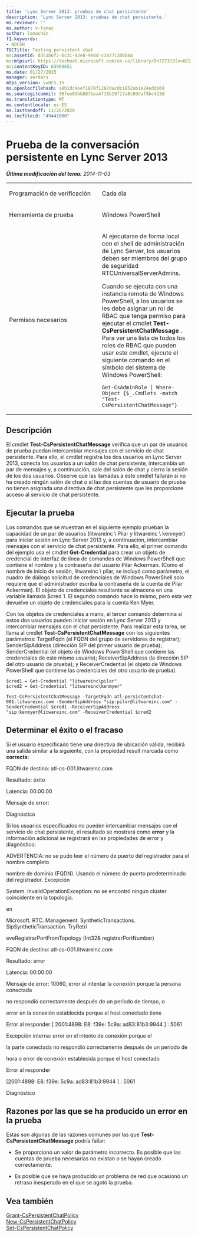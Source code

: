 ```yaml
---
title: 'Lync Server 2013: pruebas de chat persistente'
description: 'Lync Server 2013: pruebas de chat persistente.'
ms.reviewer: ''
ms.author: v-lanac
author: lanachin
f1.keywords:
- NOCSH
TOCTitle: Testing persistent chat
ms:assetid: d351b6f2-bc31-42e0-9e8d-c347713d6b4a
ms:mtpsurl: https://technet.microsoft.com/en-us/library/Dn727313(v=OCS.15)
ms:contentKeyID: 63969651
ms.date: 01/27/2015
manager: serdars
mtps_version: v=OCS.15
ms.openlocfilehash: a8b1dc4eef1870f1287dacdc1852ab1e24edd169
ms.sourcegitcommit: 36fee89bb887bea4f18b19f17a8c69daf5bc423d
ms.translationtype: MT
ms.contentlocale: es-ES
ms.lasthandoff: 11/26/2020
ms.locfileid: "49441000"
---
```

# <a name="testing-persistent-chat-in-lync-server-2013"></a>Prueba de la conversación persistente en Lync Server 2013

<div data-xmlns="http://www.w3.org/1999/xhtml">

<div class="topic" data-xmlns="http://www.w3.org/1999/xhtml" data-msxsl="urn:schemas-microsoft-com:xslt" data-cs="https://msdn.microsoft.com/">

<div data-asp="https://msdn2.microsoft.com/asp">



</div>

<div id="mainSection">

<div id="mainBody">

<span> </span>

_**Última modificación del tema:** 2014-11-03_


<table>
<colgroup>
<col style="width: 50%" />
<col style="width: 50%" />
</colgroup>
<tbody>
<tr class="odd">
<td><p>Programación de verificación</p></td>
<td><p>Cada día</p></td>
</tr>
<tr class="even">
<td><p>Herramienta de prueba</p></td>
<td><p>Windows PowerShell</p></td>
</tr>
<tr class="odd">
<td><p>Permisos necesarios</p></td>
<td><p>Al ejecutarse de forma local con el shell de administración de Lync Server, los usuarios deben ser miembros del grupo de seguridad RTCUniversalServerAdmins.</p>
<p>Cuando se ejecuta con una instancia remota de Windows PowerShell, a los usuarios se les debe asignar un rol de RBAC que tenga permiso para ejecutar el cmdlet <strong>Test-CsPersistentChatMessage</strong> . Para ver una lista de todos los roles de RBAC que pueden usar este cmdlet, ejecute el siguiente comando en el símbolo del sistema de Windows PowerShell:</p>
<pre><code>Get-CsAdminRole | Where-Object {$_.Cmdlets -match &quot;Test-CsPersistentChatMessage&quot;}</code></pre></td>
</tr>
</tbody>
</table>


<div>

## <a name="description"></a>Descripción

El cmdlet **Test-CsPersistentChatMessage** verifica que un par de usuarios de prueba puedan intercambiar mensajes con el servicio de chat persistente. Para ello, el cmdlet registra los dos usuarios en Lync Server 2013, conecta los usuarios a un salón de chat persistente, intercambia un par de mensajes y, a continuación, sale del salón de chat y cierra la sesión de los dos usuarios. Observe que las llamadas a este cmdlet fallarán si no ha creado ningún salón de chat o si las dos cuentas de usuario de prueba no tienen asignada una directiva de chat persistente que les proporcione acceso al servicio de chat persistente.

</div>

<div>

## <a name="running-the-test"></a>Ejecutar la prueba

Los comandos que se muestran en el siguiente ejemplo prueban la capacidad de un par de usuarios (litwareinc \\ Pilar y litwareinc \\ kenmyer) para iniciar sesión en Lync Server 2013 y, a continuación, intercambiar mensajes con el servicio de chat persistente. Para ello, el primer comando del ejemplo usa el cmdlet **Get-Credential** para crear un objeto de credencial de interfaz de línea de comandos de Windows PowerShell que contiene el nombre y la contraseña del usuario Pilar Ackerman. (Como el nombre de inicio de sesión, litwareinc \\ pilar, se incluyó como parámetro, el cuadro de diálogo solicitud de credenciales de Windows PowerShell solo requiere que el administrador escriba la contraseña de la cuenta de Pilar Ackerman). El objeto de credenciales resultante se almacena en una variable llamada $cred 1. El segundo comando hace lo mismo, pero esta vez devuelve un objeto de credenciales para la cuenta Ken Myer.

Con los objetos de credenciales a mano, el tercer comando determina si estos dos usuarios pueden iniciar sesión en Lync Server 2013 y intercambiar mensajes con el chat persistente. Para realizar esta tarea, se llama al cmdlet **Test-CsPersistentChatMessage** con los siguientes parámetros: TargetFqdn (el FQDN del grupo de servidores de registrar); SenderSipAddress (dirección SIP del primer usuario de prueba); SenderCredential (el objeto de Windows PowerShell que contiene las credenciales de este mismo usuario); ReceiverSipAddress (la dirección SIP del otro usuario de prueba); y ReceiverCredential (el objeto de Windows PowerShell que contiene las credenciales del otro usuario de prueba).

    $cred1 = Get-Credential "litwareinc\pilar"
    $cred2 = Get-Credential "litwareinc\kenmyer"
    
    Test-CsPersistentChatMessage -TargetFqdn atl-persistentchat-001.litwareinc.com -SenderSipAddress "sip:pilar@litwareinc.com" -SenderCredential $cred1 -ReceiverSipAddress "sip:kenmyer@litwareinc.com" -ReceiverCredential $cred2

</div>

<div>

## <a name="determining-success-or-failure"></a>Determinar el éxito o el fracaso

Si el usuario especificado tiene una directiva de ubicación válida, recibirá una salida similar a la siguiente, con la propiedad result marcada como **correcta**:

FQDN de destino: atl-cs-001.litwareinc.com

Resultado: éxito

Latencia: 00:00:00

Mensaje de error:

Diagnóstico

Si los usuarios especificados no pueden intercambiar mensajes con el servicio de chat persistente, el resultado se mostrará como **error** y la información adicional se registrará en las propiedades de error y diagnóstico:

ADVERTENCIA: no se pudo leer el número de puerto del registrador para el nombre completo

nombre de dominio (FQDN). Usando el número de puerto predeterminado del registrador. Excepción

System. InvalidOperationException: no se encontró ningún clúster coincidente en la topología.

en

Microsoft. RTC. Management. SyntheticTransactions. SipSyntheticTransaction. TryRetri

eveRegistrarPortFromTopology (Int32& registrarPortNumber)

FQDN de destino: atl-cs-001.litwareinc.com

Resultado: error

Latencia: 00:00:00

Mensaje de error: 10060, error al intentar la conexión porque la persona conectada

no respondió correctamente después de un período de tiempo, o

error en la conexión establecida porque el host conectado tiene

Error al responder \[ 2001:4898: E8: f39e: 5c9a: ad83:81b3:9944 \] : 5061

Excepción interna: error en el intento de conexión porque el

la parte conectada no respondió correctamente después de un período de

hora o error de conexión establecida porque el host conectado

Error al responder

\[2001:4898: E8: f39e: 5c9a: ad83:81b3:9944 \] : 5061

Diagnóstico

</div>

<div>

## <a name="reasons-why-the-test-might-have-failed"></a>Razones por las que se ha producido un error en la prueba

Estas son algunas de las razones comunes por las que **Test-CsPersistentChatMessage** podría fallar:

  - Se proporcionó un valor de parámetro incorrecto. Es posible que las cuentas de prueba necesarias no existan o se hayan creado correctamente.

  - Es posible que se haya producido un problema de red que ocasionó un retraso inesperado en el que se agotó la prueba.

</div>

<div>

## <a name="see-also"></a>Vea también


[Grant-CsPersistentChatPolicy](https://docs.microsoft.com/powershell/module/skype/Grant-CsPersistentChatPolicy)  
[New-CsPersistentChatPolicy](https://docs.microsoft.com/powershell/module/skype/New-CsPersistentChatPolicy)  
[Set-CsPersistentChatPolicy](https://docs.microsoft.com/powershell/module/skype/Set-CsPersistentChatPolicy)  
  

</div>

</div>

<span> </span>

</div>

</div>

</div>

